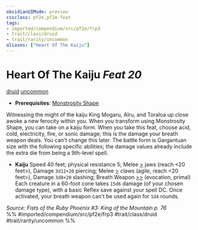 ```yaml
---
obsidianUIMode: preview
cssclass: pf2e,pf2e-feat
tags:
- imported/compendium/src/pf2e/frp3
- trait/class/druid
- trait/rarity/uncommon
aliases: ["Heart Of The Kaiju"]
---
```

# Heart Of The Kaiju  *Feat 20*  
[druid](rules/traits/druid.md)  [uncommon](uncommon.md)  

- **Prerequisites**: [Monstrosity Shape](monstrosity-shape.md)

Witnessing the might of the kaiju King Mogaru, Alru, and Toraloa up close awoke a new ferocity within you. When you transform using Monstrosity Shape, you can take on a kaiju form. When you take this feat, choose acid, cold, electricity, fire, or sonic damage; this is the damage your breath weapon deals. You can't change this later. The battle form is Gargantuan size with the following specific abilities; the damage values already include the extra die from being a 9th-level spell.

- **Kaiju** Speed 40 feet; physical resistance 5; Melee [>](chapter-9-playing-the-game.md#Actions "Single Action") jaws (reach <20 feet>), Damage `3d12+20` piercing; Melee [>](chapter-9-playing-the-game.md#Actions "Single Action") claws (agile, reach <20 feet>), Damage `3d8+20` slashing; Breath Weapon [>>](chapter-9-playing-the-game.md#Actions "Two-Action") (evocation, primal) Each creature in a 60-foot cone takes `15d6` damage (of your chosen damage type), with a basic Reflex save against your spell DC. Once activated, your breath weapon can't be used again for `1d4` rounds.

*Source: Fists of the Ruby Phoenix #3: King of the Mountain p. 76*  
%% #imported/compendium/src/pf2e/frp3 #trait/class/druid #trait/rarity/uncommon %%
